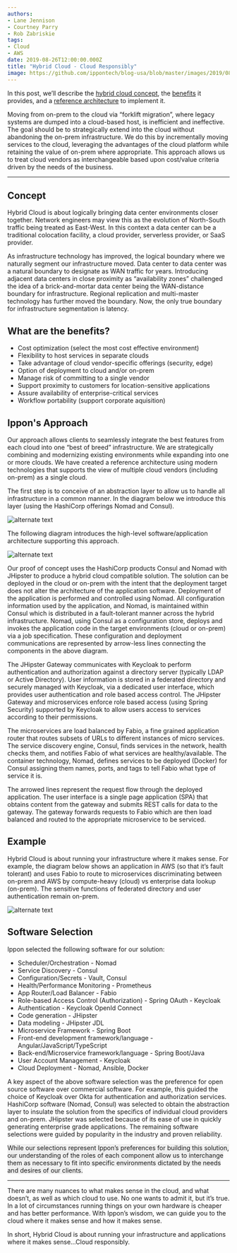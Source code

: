 ```yaml
---
authors:
- Lane Jennison
- Courtney Parry
- Rob Zabriskie
tags:
- Cloud
- AWS
date: 2019-08-26T12:00:00.000Z
title: "Hybrid Cloud - Cloud Responsibly"
image: https://github.com/ippontech/blog-usa/blob/master/images/2019/08/hybrid-cloud.jpg
---
```


In this post, we’ll describe the <a href="#concept">hybrid cloud concept</a>, the <a href="#benefits">benefits</a> it provides, and a <a href="#architecture">reference architecture</a> to implement it.

Moving from on-prem to the cloud via “forklift migration”, where legacy systems are dumped into a cloud-based host, is inefficient and ineffective. The goal should be to strategically extend into the cloud without abandoning the on-prem infrastructure. We do this by incrementally moving services to the cloud, leveraging the advantages of the cloud platform while retaining the value of on-prem where appropriate. This approach allows us to treat cloud vendors as interchangeable based upon cost/value criteria driven by the needs of the business. 

---

<h2 id="concept">Concept</h2>
Hybrid Cloud is about logically bringing data center environments closer together. Network engineers may view this as the evolution of North-South traffic being treated as East-West. In this context a data center can be a traditional colocation facility, a cloud provider, serverless provider, or SaaS provider. 

As infrastructure technology has improved, the logical boundary where we naturally segment our infrastructure moved. Data center to data center was a natural boundary to designate as WAN traffic for years. Introducing adjacent data centers in close proximity as “availability zones” challenged the idea of a brick-and-mortar data center being the WAN-distance boundary for infrastructure. Regional replication and multi-master technology has further moved the boundary. Now, the only true boundary for infrastructure segmentation is latency.

<h2 id="benefits">What are the benefits?</h2>

- Cost optimization (select the most cost effective environment)
- Flexibility to host services in separate clouds
- Take advantage of cloud vendor-specific offerings (security, edge)
- Option of deployment to cloud and/or on-prem
- Manage risk of committing to a single vendor
- Support proximity to customers for location-sensitive applications
- Assure availability of enterprise-critical services
- Workflow portability (support corporate aquisition)

<h2 id="architecture">Ippon's Approach</h2>
Our approach allows clients to seamlessly integrate the best features from each cloud into one “best of breed” infrastructure. We are strategically combining and modernizing existing environments while expanding into one or more clouds. We have created a reference architecture using modern technologies that supports the view of multiple cloud vendors (including on-prem) as a single cloud. 

The first step is to conceive of an abstraction layer to allow us to handle all infrastructure in a common manner. In the diagram below we introduce this layer (using the HashiCorp offerings Nomad and Consul).


![alternate text](https://github.com/ippontech/blog-usa/blob/master/images/2019/08/IpponWay-Hybrid-Cloud.png)


The following diagram introduces the high-level software/application architecture supporting this approach.


![alternate text](https://github.com/ippontech/blog-usa/blob/master/images/2019/08/IpponWay-Software-Architecture.png)

Our proof of concept uses the HashiCorp products Consul and Nomad with JHipster to produce a hybrid cloud compatible solution. The solution can be deployed in the cloud or on-prem with the intent that the deployment target does not alter the architecture of the application software. Deployment of the application is performed and controlled using Nomad. All configuration information used by the application, and Nomad, is maintained within Consul which is distributed in a fault-tolerant manner across the hybrid infrastructure. Nomad, using Consul as a configuration store, deploys and invokes the application code in the target environments (cloud or on-prem) via a job specification. These configuration and deployment communications are represented by arrow-less lines connecting the components in the above diagram.

The JHipster Gateway communicates with Keycloak to perform authentication and authorization against a directory server (typically LDAP or Active Directory). User information is stored in a federated directory and securely managed with Keycloak, via a dedicated user interface, which provides user authentication and role based access control. The JHipster Gateway and microservices enforce role based access (using Spring Security) supported by Keycloak to allow users access to services according to their permissions. 

The microservices are load balanced by Fabio, a fine grained application router that routes subsets of URLs to different instances of micro services. The service discovery engine, Consul, finds services in the network, health checks them, and notifies Fabio of what services are healthy/available. The container technology, Nomad, defines services to be deployed (Docker) for Consul assigning them names, ports, and tags to tell Fabio what type of service it is.

The arrowed lines represent the request flow through the deployed application. The user interface is a single page application (SPA) that obtains content from the gateway and submits REST calls for data to the gateway. The gateway forwards requests to Fabio which are then load balanced and routed to the appropriate microservice to be serviced.

<h2>Example</h2>
Hybrid Cloud is about running your infrastructure where it makes sense. For example, the diagram below shows an application in AWS (so that it’s fault tolerant) and uses Fabio to route to microservices discriminating between on-prem and AWS by compute-heavy (cloud) vs enterprise data lookup (on-prem). The sensitive functions of federated directory and user authentication remain on-prem.


![alternate text](https://github.com/ippontech/blog-usa/blob/master/images/2019/08/IpponWay-Hybrid-Cloud-Example.png)


<h2>Software Selection</h2>
Ippon selected the following software for our solution:

- Scheduler/Orchestration - Nomad
- Service Discovery - Consul
- Configuration/Secrets - Vault, Consul
- Health/Performance Monitoring - Prometheus
- App Router/Load Balancer - Fabio
- Role-based Access Control (Authorization) - Spring OAuth - Keycloak
- Authentication - Keycloak OpenId Connect
- Code generation - JHipster
- Data modeling - JHipster JDL
- Microservice Framework - Spring Boot
- Front-end development framework/language - Angular/JavaScript/TypeScript
- Back-end/Microservice framework/language - Spring Boot/Java
- User Account Management - Keycloak
- Cloud Deployment - Nomad, Ansible, Docker

A key aspect of the above software selection was the preference for open source software over commercial software. For example, this guided the choice of Keycloak over Okta for
authentication and authorization services. HashiCorp software (Nomad, Consul) was selected to obtain the abstraction layer to insulate the solution from the specifics of individual cloud providers and on-prem. JHipster was selected because of its ease of use in quickly generating enterprise grade applications. The remaining software selections were guided by popularity in the industry and proven reliability.

 <span style="background-color:#f0f0f0"> While our selections represent Ippon’s preferences for building this solution, our understanding of the roles of each component allow us to interchange them as necessary to fit into specific environments dictated by the needs and desires of our clients.</span>

---
There are many nuances to what makes sense in the cloud, and what doesn’t, as well as which cloud to use. No one wants to admit it, but it’s true. In a lot of circumstances running things on your own hardware is cheaper and has better performance. With Ippon’s wisdom, we can guide you to the cloud where it makes sense and how it makes sense.

In short, Hybrid Cloud is about running your infrastructure and applications where it makes sense...Cloud responsibly.
